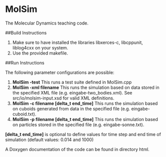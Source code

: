 MolSim
===

The Molecular Dynamics teaching code.

##Build Instructions

1. Make sure to have installed the libraries libxerces-c, libcppunit, liblog4cxx on your system.
2. Use the provided makefile.

##Run Instructions

The following parameter configurations are possible:

1. **MolSim -test**	This runs a test suite defined in MolSim.cpp
2. **MolSim -xml filename**	This runs the simulation based on data stored in the specified XML file (e.g. eingabe-two_bodies.xml). See src/io/molsim-input.xsd for valid XML definitions.
3. **MolSim -c filename [delta_t end_time]**	This runs the simulation based on cuboids generated from data in the specified file (e.g. eingabe-cuboid.txt).
4. **MolSim -p filename [delta_t end_time]**	This runs the simulation based on particles stored in the specified file (e.g. eingabe-sonne.txt).

**[delta_t end_time]** is optional to define values for time step and end time of simulation (default values: 0.014 and 1000)

A Doxygen documentation of the code can be found in directory html.